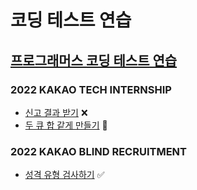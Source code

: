 # 코딩 테스트 연습

## [프로그래머스 코딩 테스트 연습](https://school.programmers.co.kr/learn/challenges?order=recent&page=1)

### 2022 KAKAO TECH INTERNSHIP
  - [신고 결과 받기](https://school.programmers.co.kr/learn/courses/30/lessons/92334) ❌
  - [두 큐 합 같게 만들기](https://school.programmers.co.kr/learn/courses/30/lessons/118667) 🚧

### 2022 KAKAO BLIND RECRUITMENT
  - [성격 유형 검사하기](https://school.programmers.co.kr/learn/courses/30/lessons/118666) ✅
